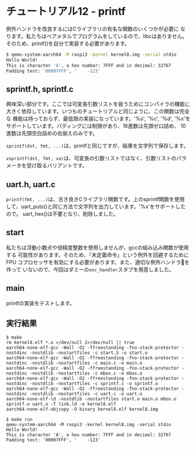 # チュートリアル12 - printf

例外ハンドラを改良するにはCライブラリの有名な関数のいくつかが必要に
なります。私たちはベアメタルでプログラムをしているので、libcはありません。
そのため、printf()を自分で実装する必要があります。

```sh
$ qemu-system-aarch64 -M raspi3 -kernel kernel8.img -serial stdio
Hello World!
This is character 'A', a hex number: 7FFF and in decimal: 32767
Padding test: '00007FFF', '    -123'
```

## sprintf.h, sprintf.c

興味深い部分です。ここでは可変長引数リストを扱うためにコンパイラの機能に
大きく依存しています。いつものチュートリアルと同じように、この関数は完全な
機能は持っておらず、最低限の実装になっています。'%s', '%c', '%d',  '%x'を
サポートしています。パディングには制限があり、16進数は先頭ゼロ詰め、
10進数は先頭空白詰めの右揃えのみです。

`sprintf(dst, fmt, ...)`は、printfと同じですが、結果を文字列で保存します。

`vsprintf(dst, fmt, va)`は、可変長の引数リストではなく、引数リストのパラ
メータを受け取るバリアントです。


## uart.h, uart.c

`printf(fmt, ...)`は、古き良きCライブラリ関数です。上のsprintf関数を使用
して、uart_puts()と同じ方法で文字列を出力しています。'%x'をサポートしたので。
uart_hex()は不要となり、削除しました。

## start

私たちは浮動小数点や倍精度整数を使用しませんが，gccの組み込み関数が使用する
可能性があります。そのため、「未定義命令」という例外を回避するためにFPU
コプロセッサを有効にする必要があります。また、適切な例外ハンドラを作って
いないので、今回はダミーの`exc_handler`スタブを用意しました。

## main

printfの実装をテストします。

## 実行結果

```
$ make
rm kernel8.elf *.o >/dev/null 2>/dev/null || true
aarch64-none-elf-gcc -Wall -O2 -ffreestanding -fno-stack-protector -nostdinc -nostdlib -nostartfiles -c start.S -o start.o
aarch64-none-elf-gcc -Wall -O2 -ffreestanding -fno-stack-protector -nostdinc -nostdlib -nostartfiles -c main.c -o main.o
aarch64-none-elf-gcc -Wall -O2 -ffreestanding -fno-stack-protector -nostdinc -nostdlib -nostartfiles -c mbox.c -o mbox.o
aarch64-none-elf-gcc -Wall -O2 -ffreestanding -fno-stack-protector -nostdinc -nostdlib -nostartfiles -c sprintf.c -o sprintf.o
aarch64-none-elf-gcc -Wall -O2 -ffreestanding -fno-stack-protector -nostdinc -nostdlib -nostartfiles -c uart.c -o uart.o
aarch64-none-elf-ld -nostdlib -nostartfiles start.o main.o mbox.o sprintf.o uart.o -T link.ld -o kernel8.elf
aarch64-none-elf-objcopy -O binary kernel8.elf kernel8.img

$ make run
qemu-system-aarch64 -M raspi3 -kernel kernel8.img -serial stdio
Hello World!
This is character 'A', a hex number: 7FFF and in decimal: 32767
Padding test: '00007FFF', '    -123'
```
